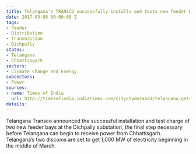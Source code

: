 ```yaml
---
title: Telangana's TRANSCO successfully installs and tests new feeder bays at Dichpally
date: 2017-03-08 00:00:00 Z
tags:
- Feeder
- Distribution
- Transmission
- Dichpally
states:
- Telangana
- Chhattisgarh
sectors:
- Climate Change and Energy
subsectors:
- Power
sources:
- name: Times of India
  url: http://timesofindia.indiatimes.com/city/hyderabad/telangana-gets-power-boost-ahead-of-summer/articleshow/57386656.cms
details: 
---
```


Telangana Transco announced the successful installation and test charge of two new feeder bays at the Dichpally substation, the final step necessary before Telangana can begin to receive power from Chhattisgarh. Telangana’s two discoms are set to get 1,000 MW of electricity beginning in the middle of March.
